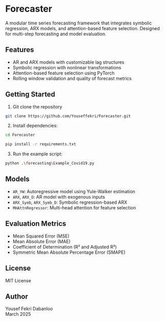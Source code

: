 # Forecaster

A modular time series forecasting framework that integrates symbolic regression, ARX models, and attention-based feature selection. Designed for multi-step forecasting and model evaluation.

## Features

- AR and ARX models with customizable lag structures
- Symbolic regression with nonlinear transformations
- Attention-based feature selection using PyTorch
- Rolling window validation and quality of forecast metrics

## Getting Started

1. Git clone the repository
```bash
git clone https://github.com/Youseffekri/Forecaster.git
```


2. Install dependencies:
```bash
cd Forecaster
```

```bash
pip install -r requirements.txt
```

3. Run the example script:
```bash
python .\forecasting\Example_Covid19.py
```

## Models

- `AR_YW`: Autoregressive model using Yule-Walker estimation
- `ARX`, `ARX_D`: AR model with exogenous inputs
- `ARX_Symb`, `ARX_Symb_D`: Symbolic regression-based ARX
- `MHAttnRegressor`: Multi-head attention for feature selection

## Evaluation Metrics

- Mean Squared Error (MSE)
- Mean Absolute Error (MAE)
- Coefficient of Determination (R² and Adjusted R²)
- Symmetric Mean Absolute Percentage Error (SMAPE)

## License

MIT License

## Author

Yousef Fekri Dabanloo  
March 2025